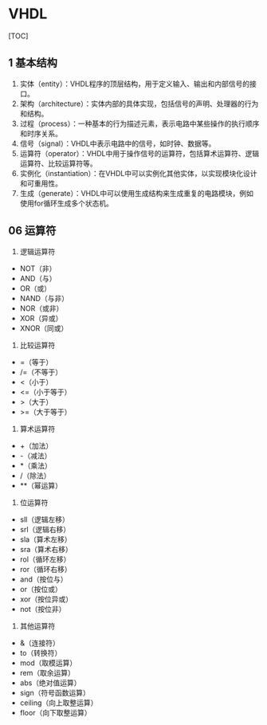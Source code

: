 # VHDL

[TOC]

## 1 基本结构

1. 实体（entity）：VHDL程序的顶层结构，用于定义输入、输出和内部信号的接口。
2. 架构（architecture）：实体内部的具体实现，包括信号的声明、处理器的行为和结构。
3. 过程（process）：一种基本的行为描述元素，表示电路中某些操作的执行顺序和时序关系。
4. 信号（signal）：VHDL中表示电路中的信号，如时钟、数据等。
5. 运算符（operator）：VHDL中用于操作信号的运算符，包括算术运算符、逻辑运算符、比较运算符等。
6. 实例化（instantiation）：在VHDL中可以实例化其他实体，以实现模块化设计和可重用性。
7. 生成（generate）：VHDL中可以使用生成结构来生成重复的电路模块，例如使用for循环生成多个状态机。

## 06 运算符

1. 逻辑运算符

- NOT（非）
- AND（与）
- OR（或）
- NAND（与非）
- NOR（或非）
- XOR（异或）
- XNOR（同或）

1. 比较运算符

- =（等于）
- /=（不等于）
- <（小于）
- <=（小于等于）
- \>（大于）
- \>=（大于等于）

1. 算术运算符

- +（加法）
- -（减法）
- *（乘法）
- /（除法）
- **（幂运算）

1. 位运算符

- sll（逻辑左移）
- srl（逻辑右移）
- sla（算术左移）
- sra（算术右移）
- rol（循环左移）
- ror（循环右移）
- and（按位与）
- or（按位或）
- xor（按位异或）
- not（按位非）

1. 其他运算符

- &（连接符）
- to（转换符）
- mod（取模运算）
- rem（取余运算）
- abs（绝对值运算）
- sign（符号函数运算）
- ceiling（向上取整运算）
- floor（向下取整运算）